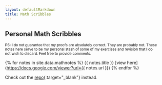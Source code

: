 ```yaml
---
layout: defaultMarkdown
title: Math Scribbles
---
```


## Personal Math Scribbles

<small>PS: I do not guarantee that my proofs are absolutely correct. They are probably not. These notes here serve to be my personal stash of some of my exercises and revision that I do not wish to discard. Feel free to provide comments.</small>

{% for notes in site.data.mathnotes %}
{{ notes.title }} [view here](https://docs.google.com/viewer?url={{ notes.url }})
{% endfor %} 

Check out the [repo](https://github.com/japorized/TeX_notes){:target="_blank"} instead.
